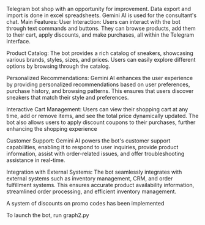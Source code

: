 Telegram bot shop with an opportunity for improvement. Data export and import is done in excel spreadsheets. Gemini AI is used for the consultant's chat. Main Features: User Interaction: Users can interact with the bot through text commands and buttons. They can browse products, add them to their cart, apply discounts, and make purchases, all within the Telegram interface.

Product Catalog: The bot provides a rich catalog of sneakers, showcasing various brands, styles, sizes, and prices. Users can easily explore different options by browsing through the catalog.

Personalized Recommendations: Gemini AI enhances the user experience by providing personalized recommendations based on user preferences, purchase history, and browsing patterns. This ensures that users discover sneakers that match their style and preferences.

Interactive Cart Management: Users can view their shopping cart at any time, add or remove items, and see the total price dynamically updated. The bot also allows users to apply discount coupons to their purchases, further enhancing the shopping experience

Customer Support: Gemini AI powers the bot's customer support capabilities, enabling it to respond to user inquiries, provide product information, assist with order-related issues, and offer troubleshooting assistance in real-time.

Integration with External Systems: The bot seamlessly integrates with external systems such as inventory management, CRM, and order fulfillment systems. This ensures accurate product availability information, streamlined order processing, and efficient inventory management.

A system of discounts on promo codes has been implemented

To launch the bot, run graph2.py
